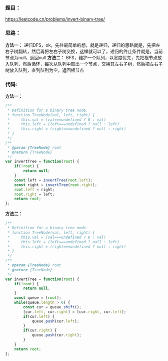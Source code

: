 ### **题目：**
https://leetcode.cn/problems/invert-binary-tree/

### **思路：** 
**方法一：** 递归DFS，ok，先往最简单的想，就是递归，递归的思路就是，先把左右子树翻转，然后再把左右子树交换，这样就可以了，递归的终止条件就是，当前节点为null，返回null
**方法二：** BFS，维护一个队列，以宽度优先，先把根节点放入队列，然后循环，每次从队列中取出一个节点，交换其左右子树，然后把左右子树放入队列，直到队列为空，返回根节点


### **代码:**
**方法一：**
```js
/**
 * Definition for a binary tree node.
 * function TreeNode(val, left, right) {
 *     this.val = (val===undefined ? 0 : val)
 *     this.left = (left===undefined ? null : left)
 *     this.right = (right===undefined ? null : right)
 * }
 */
/**
 * @param {TreeNode} root
 * @return {TreeNode}
 */
var invertTree = function(root) {
    if(!root) {
        return null;
    }
    const left = invertTree(root.left);
    const right = invertTree(root.right);
    root.left = right;
    root.right = left;
    return root;
};
```

**方法二：**
```js
/**
 * Definition for a binary tree node.
 * function TreeNode(val, left, right) {
 *     this.val = (val===undefined ? 0 : val)
 *     this.left = (left===undefined ? null : left)
 *     this.right = (right===undefined ? null : right)
 * }
 */
/**
 * @param {TreeNode} root
 * @return {TreeNode}
 */
var invertTree = function(root) {
    if(!root) {
        return null;
    }
    const queue = [root];
    while(queue.length > 0) {
        const cur = queue.shift();
        [cur.left, cur.right] = [cur.right, cur.left];
        if(cur.left) {
            queue.push(cur.left);
        }
        if(cur.right) {
            queue.push(cur.right);
        }
    }
    return root;
};
```